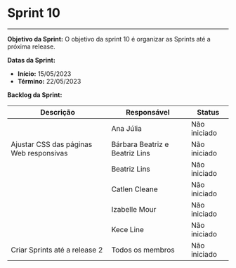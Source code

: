 # **Sprint 10**
<hr style="border: 0; height: 1px; background-color: #000000;">

**Objetivo da Sprint:**
O objetivo da sprint 10 é organizar as Sprints até a próxima release. 

**Datas da Sprint:**

- **Início:** 15/05/2023
- **Término:** 22/05/2023

**Backlog da Sprint:**

| Descrição | Responsável | Status |
|------------|-------------|-----------------------|
|  | Ana Júlia | Não iniciado  |
| Ajustar CSS das páginas Web responsivas | Bárbara Beatriz e Beatriz Lins | Não iniciado  |
|  | Beatriz Lins | Não iniciado  |
|  | Catlen Cleane | Não iniciado  |
|  | Izabelle Mour | Não iniciado |
|  | Kece Line | Não iniciado  |
| Criar Sprints até a  release 2| Todos os membros | Não iniciado 

